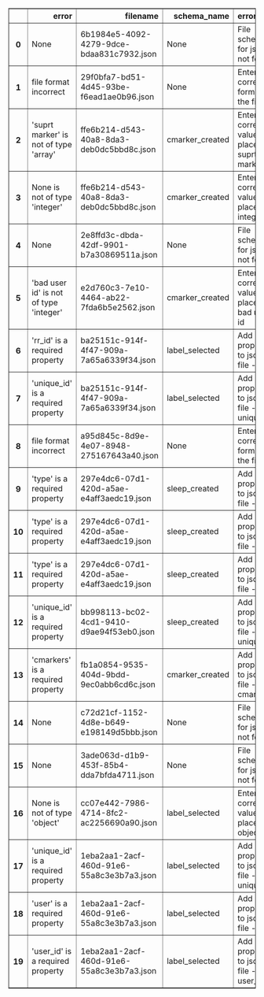 <table border="1" class="dataframe">
  <thead>
    <tr style="text-align: right;">
      <th></th>
      <th>error</th>
      <th>filename</th>
      <th>schema_name</th>
      <th>error_info</th>
    </tr>
  </thead>
  <tbody>
    <tr>
      <th>0</th>
      <td>None</td>
      <td>6b1984e5-4092-4279-9dce-bdaa831c7932.json</td>
      <td>None</td>
      <td>File schema for json not found</td>
    </tr>
    <tr>
      <th>1</th>
      <td>file format incorrect</td>
      <td>29f0bfa7-bd51-4d45-93be-f6ead1ae0b96.json</td>
      <td>None</td>
      <td>Enter the correct format for the file</td>
    </tr>
    <tr>
      <th>2</th>
      <td>'suprt marker' is not of type 'array'</td>
      <td>ffe6b214-d543-40a8-8da3-deb0dc5bbd8c.json</td>
      <td>cmarker_created</td>
      <td>Enter the correct value in place - suprt marker</td>
    </tr>
    <tr>
      <th>3</th>
      <td>None is not of type 'integer'</td>
      <td>ffe6b214-d543-40a8-8da3-deb0dc5bbd8c.json</td>
      <td>cmarker_created</td>
      <td>Enter the correct value in place - integer</td>
    </tr>
    <tr>
      <th>4</th>
      <td>None</td>
      <td>2e8ffd3c-dbda-42df-9901-b7a30869511a.json</td>
      <td>None</td>
      <td>File schema for json not found</td>
    </tr>
    <tr>
      <th>5</th>
      <td>'bad user id' is not of type 'integer'</td>
      <td>e2d760c3-7e10-4464-ab22-7fda6b5e2562.json</td>
      <td>cmarker_created</td>
      <td>Enter the correct value in place - bad user id</td>
    </tr>
    <tr>
      <th>6</th>
      <td>'rr_id' is a required property</td>
      <td>ba25151c-914f-4f47-909a-7a65a6339f34.json</td>
      <td>label_selected</td>
      <td>Add property to json file - rr_id</td>
    </tr>
    <tr>
      <th>7</th>
      <td>'unique_id' is a required property</td>
      <td>ba25151c-914f-4f47-909a-7a65a6339f34.json</td>
      <td>label_selected</td>
      <td>Add property to json file - unique_id</td>
    </tr>
    <tr>
      <th>8</th>
      <td>file format incorrect</td>
      <td>a95d845c-8d9e-4e07-8948-275167643a40.json</td>
      <td>None</td>
      <td>Enter the correct format for the file</td>
    </tr>
    <tr>
      <th>9</th>
      <td>'type' is a required property</td>
      <td>297e4dc6-07d1-420d-a5ae-e4aff3aedc19.json</td>
      <td>sleep_created</td>
      <td>Add property to json file - type</td>
    </tr>
    <tr>
      <th>10</th>
      <td>'type' is a required property</td>
      <td>297e4dc6-07d1-420d-a5ae-e4aff3aedc19.json</td>
      <td>sleep_created</td>
      <td>Add property to json file - type</td>
    </tr>
    <tr>
      <th>11</th>
      <td>'type' is a required property</td>
      <td>297e4dc6-07d1-420d-a5ae-e4aff3aedc19.json</td>
      <td>sleep_created</td>
      <td>Add property to json file - type</td>
    </tr>
    <tr>
      <th>12</th>
      <td>'unique_id' is a required property</td>
      <td>bb998113-bc02-4cd1-9410-d9ae94f53eb0.json</td>
      <td>sleep_created</td>
      <td>Add property to json file - unique_id</td>
    </tr>
    <tr>
      <th>13</th>
      <td>'cmarkers' is a required property</td>
      <td>fb1a0854-9535-404d-9bdd-9ec0abb6cd6c.json</td>
      <td>cmarker_created</td>
      <td>Add property to json file - cmarkers</td>
    </tr>
    <tr>
      <th>14</th>
      <td>None</td>
      <td>c72d21cf-1152-4d8e-b649-e198149d5bbb.json</td>
      <td>None</td>
      <td>File schema for json not found</td>
    </tr>
    <tr>
      <th>15</th>
      <td>None</td>
      <td>3ade063d-d1b9-453f-85b4-dda7bfda4711.json</td>
      <td>None</td>
      <td>File schema for json not found</td>
    </tr>
    <tr>
      <th>16</th>
      <td>None is not of type 'object'</td>
      <td>cc07e442-7986-4714-8fc2-ac2256690a90.json</td>
      <td>label_selected</td>
      <td>Enter the correct value in place - object</td>
    </tr>
    <tr>
      <th>17</th>
      <td>'unique_id' is a required property</td>
      <td>1eba2aa1-2acf-460d-91e6-55a8c3e3b7a3.json</td>
      <td>label_selected</td>
      <td>Add property to json file - unique_id</td>
    </tr>
    <tr>
      <th>18</th>
      <td>'user' is a required property</td>
      <td>1eba2aa1-2acf-460d-91e6-55a8c3e3b7a3.json</td>
      <td>label_selected</td>
      <td>Add property to json file - user</td>
    </tr>
    <tr>
      <th>19</th>
      <td>'user_id' is a required property</td>
      <td>1eba2aa1-2acf-460d-91e6-55a8c3e3b7a3.json</td>
      <td>label_selected</td>
      <td>Add property to json file - user_id</td>
    </tr>
  </tbody>
</table>